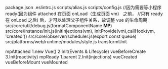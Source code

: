 package.json
.eslintrc.js
scripts/alias.js
scripts/config.js
//因为需要等小程序 ready(因为组件 attached 在页面 onLoad（生成页面 vm） 之前，
//只有 ready 在 onLoad 之后) 后，才可以处理父子组件关系，故调整 vue 的生命周期
src/core/util/debug.js(formatComponentName __MP__)
src/core/instance/init.js(initInjections(vm), initProvide(vm),callHook(vm, 'created'))
src/core/observer/scheduler.js(export const queue)
src/platforms/web/runtime/modules/style.js transformUnit


mpAttached
    1.new Vue()
    2.Init(Events & Lifecycle)
        vueBeforeCreate
    3.Init(reactivity)
mpReady
    1.parent
    2.Init(injections)
        vueCreated
        vueBeforeMount
        vueMounted
    
    
    
